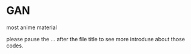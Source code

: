 # GAN
most anime material

please pause the ... after the file title to see more introduse about those codes.
